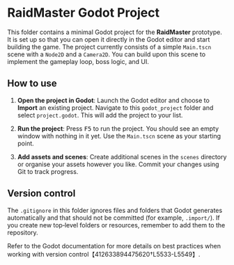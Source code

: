 # RaidMaster Godot Project

This folder contains a minimal Godot project for the **RaidMaster** prototype. It is
set up so that you can open it directly in the Godot editor and start building
the game. The project currently consists of a simple `Main.tscn` scene with a
`Node2D` and a `Camera2D`. You can build upon this scene to implement the
gameplay loop, boss logic, and UI.

## How to use

1. **Open the project in Godot**: Launch the Godot editor and choose to
   **Import** an existing project. Navigate to this `godot_project` folder and
   select `project.godot`. This will add the project to your list.

2. **Run the project**: Press <kbd>F5</kbd> to run the project. You should see an
   empty window with nothing in it yet. Use the `Main.tscn` scene as your
   starting point.

3. **Add assets and scenes**: Create additional scenes in the `scenes` directory
   or organise your assets however you like. Commit your changes using Git to
   track progress.

## Version control

The `.gitignore` in this folder ignores files and folders that Godot generates
automatically and that should not be committed (for example, `.import/`). If
you create new top‑level folders or resources, remember to add them to the
repository.

Refer to the Godot documentation for more details on best practices when
working with version control【412633894475620†L5533-L5549】.
